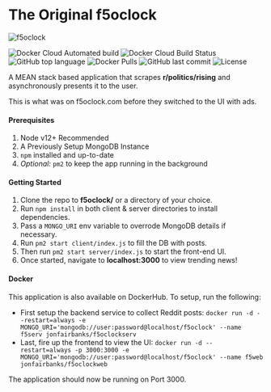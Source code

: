 # The Original f5oclock

![f5oclock](https://raw.githubusercontent.com/jonfairbanks/f5oclock/master/f5oclock.png)

![Docker Cloud Automated build](https://img.shields.io/docker/cloud/automated/jonfairbanks/f5oclock.svg)
![Docker Cloud Build Status](https://img.shields.io/docker/cloud/build/jonfairbanks/f5oclock.svg)
![GitHub top language](https://img.shields.io/github/languages/top/jonfairbanks/f5oclock.svg)
![Docker Pulls](https://img.shields.io/docker/pulls/jonfairbanks/f5oclock.svg)
![GitHub last commit](https://img.shields.io/github/last-commit/jonfairbanks/f5oclock.svg)
![License](https://img.shields.io/github/license/jonfairbanks/f5oclock.svg?style=flat)

A MEAN stack based application that scrapes **r/politics/rising** and asynchronously presents it to the user.

This is what was on f5oclock.com before they switched to the UI with ads. 

#### Prerequisites
1. Node v12+ Recommended
2. A Previously Setup MongoDB Instance
3. `npm` installed and up-to-date
4. *Optional:* `pm2` to keep the app running in the background

#### Getting Started
1. Clone the repo to **f5oclock/** or a directory of your choice.
2. Run `npm install` in both client & server directories to install dependencies.
3. Pass a `MONGO_URI` env variable to overrode MongoDB details if necessary.
4. Run `pm2 start client/index.js` to fill the DB with posts.
5. Then run `pm2 start server/index.js` to start the front-end UI.
6. Once started, navigate to **localhost:3000** to view trending news!

#### Docker
This application is also available on DockerHub. To setup, run the following:

- First setup the backend service to collect Reddit posts: `docker run -d --restart=always -e MONGO_URI='mongodb://user:password@localhost/f5oclock' --name f5serv jonfairbanks/f5oclockserv`
- Last, fire up the frontend to view the UI: `docker run -d --restart=always -p 3000:3000 -e MONGO_URI='mongodb://user:password@localhost/f5oclock' --name f5web jonfairbanks/f5oclockweb`

The application should now be running on Port 3000.
